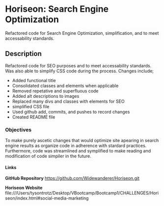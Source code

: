 # Horiseon: Search Engine Optimization

Refactored code for Search Engine Optimization, simplification, and to meet accessability standards.

## Description

Refactored code for SEO purposes and to meet accessability standards. Was also able to simplify CSS code during the process. Changes include;

- Added functional title
- Consolidated classes and elements when applicable
- Removed repetative and superfluous code
- Added alt descriptions to images
- Replaced many divs and classes with elements for SEO
- simplified CSS file
- Used github add, commits, and pushes to record changes
- Created README file

### Objectives

To make purely ascetic changes that would optimize site apearing in search engine results as organize code in adherence with stardard practices. Furthermore, code was streamlined and symplified to make reading and modification of code simpiler in the future.

#### Links

**GitHub Repository**
https://github.com/Widewanderer/Horiseon.git

**Horiseon Website**
file:///Users/tysontrotz/Desktop/VBootcamp/Bootcamp1/CHALLENGES/Horiseon/index.html#social-media-marketing
